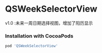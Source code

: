 # QSWeekSelectorView
v1.0 :未来一周日期选择视图，增加了阳历显示
### Installation with CocoaPods

```sh
pod 'QSWeekSelectorView'
```

